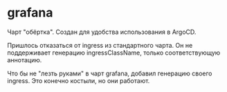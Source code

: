 # grafana

Чарт "обёртка". Создан для удобства использования в ArgoCD.

Пришлось отказаться от ingress из стандартного чарта. Он не поддерживает генерацию ingressClassName, только
соответствующую аннотацию. 

Что бы не "лезть руками" в чарт grafana, добавил генерацию своего ingress. Это конечно костыли, но они работают. 